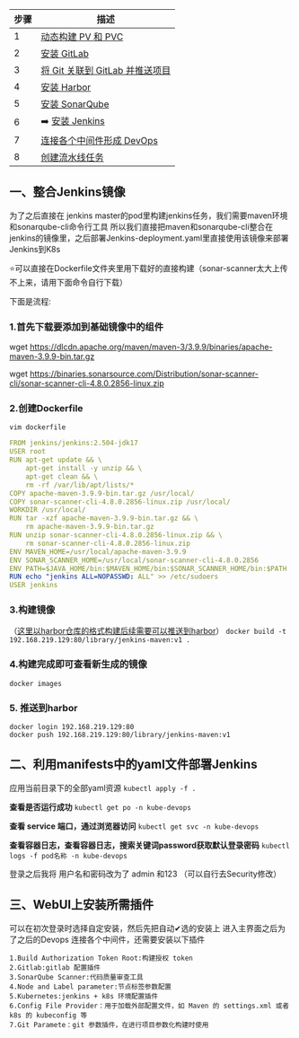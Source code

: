 | 步骤 | 描述                                   |
|------|----------------------------------------|
| 1    | [动态构建 PV 和 PVC](Zorinman/Devops-CICD/1.创建动态构建PV，PVC/动态构建Pv,pvc.md)                     |
| 2    | [安装 GitLab](Zorinman/Devops-CICD/2.gitlab安装/gitlab安装.md)                            |
| 3    | [将 Git 关联到 GitLab 并推送项目](Zorinman/Devops-CICD/3.使用git推送项目到gitlab/使用git推送项目到gitlab.md)        |
| 4    | [安装 Harbor](Zorinman/Devops-CICD/4.Harbor安装/Harbor安装.md)                           |
| 5    | [安装 SonarQube](Zorinman/Devops-CICD/5.Sonarqube安装/Sonarqube安装.md)                         |
| 6    |➡️ [安装 Jenkins](Zorinman/Devops-CICD/6.jenlinks安装/jenlinks安装.md)                           |
| 7    | [连接各个中间件形成 DevOps](Zorinman/Devops-CICD/7.连接各个中间件形成devops/连接中间件形成Devops.md)         |
| 8    | [创建流水线任务](Zorinman/Devops-CICD/8.创建pipe流水线/创建流水线任务.md)    

## 一、整合Jenkins镜像
为了之后直接在 jenkins master的pod里构建jenkins任务，我们需要maven环境和sonarqube-cli命令行工具 
所以我们直接把maven和sonarqube-cli整合在jenkins的镜像里，之后部署Jenkins-deployment.yaml里直接使用该镜像来部署Jenkins到K8s

⭐可以直接在Dockerfile文件夹里用下载好的直接构建（sonar-scanner太大上传不上来，请用下面命令自行下载）  

下面是流程:
### 1.首先下载要添加到基础镜像中的组件
wget https://dlcdn.apache.org/maven/maven-3/3.9.9/binaries/apache-maven-3.9.9-bin.tar.gz

wget https://binaries.sonarsource.com/Distribution/sonar-scanner-cli/sonar-scanner-cli-4.8.0.2856-linux.zip

### 2.创建Dockerfile
`vim dockerfile`
```yaml
FROM jenkins/jenkins:2.504-jdk17 
USER root
RUN apt-get update && \
    apt-get install -y unzip && \
    apt-get clean && \
    rm -rf /var/lib/apt/lists/*
COPY apache-maven-3.9.9-bin.tar.gz /usr/local/
COPY sonar-scanner-cli-4.8.0.2856-linux.zip /usr/local/
WORKDIR /usr/local/
RUN tar -xzf apache-maven-3.9.9-bin.tar.gz && \
    rm apache-maven-3.9.9-bin.tar.gz
RUN unzip sonar-scanner-cli-4.8.0.2856-linux.zip && \
    rm sonar-scanner-cli-4.8.0.2856-linux.zip
ENV MAVEN_HOME=/usr/local/apache-maven-3.9.9
ENV SONAR_SCANNER_HOME=/usr/local/sonar-scanner-cli-4.8.0.2856
ENV PATH=$JAVA_HOME/bin:$MAVEN_HOME/bin:$SONAR_SCANNER_HOME/bin:$PATH
RUN echo "jenkins ALL=NOPASSWD: ALL" >> /etc/sudoers
USER jenkins
```
### 3.构建镜像 
（[这里以harbor仓库的格式构建后续需要可以推送到harbor](https://github.com/Zorinman/K8S/blob/main/%E9%83%A8%E7%BD%B2%E6%96%87%E6%A1%A3/habor%E9%95%9C%E5%83%8F%E4%BB%93%E5%BA%93.md)）
`docker build -t 192.168.219.129:80/library/jenkins-maven:v1 .`

### 4.构建完成即可查看新生成的镜像
`docker images`

### 5. 推送到harbor   
`docker login 192.168.219.129:80 `  
`docker push 192.168.219.129:80/library/jenkins-maven:v1`  

## 二、利用manifests中的yaml文件部署Jenkins

应用当前目录下的全部yaml资源
`kubectl apply -f .`

**查看是否运行成功**
`kubectl get po -n kube-devops`

**查看 service 端口，通过浏览器访问**
`kubectl get svc -n kube-devops`

 **查看容器日志，查看容器日志，搜索关键词password获取默认登录密码**
`kubectl logs -f pod名称 -n kube-devops`

登录之后我将 用户名和密码改为了 admin 和123 （可以自行去Security修改）

## 三、WebUI上安装所需插件
可以在初次登录时选择自定安装，然后先把自动✔选的安装上
进入主界面之后为了之后的Devops 连接各个中间件，还需要安装以下插件
```
1.Build Authorization Token Root:构建授权 token
2.Gitlab:gitlab 配置插件
3.SonarQube Scanner:代码质量审查工具
4.Node and Label parameter:节点标签参数配置
5.Kubernetes:jenkins + k8s 环境配置插件
6.Config File Provider：用于加载外部配置文件，如 Maven 的 settings.xml 或者 k8s 的 kubeconfig 等
7.Git Paramete：git 参数插件，在进行项目参数化构建时使用

```
